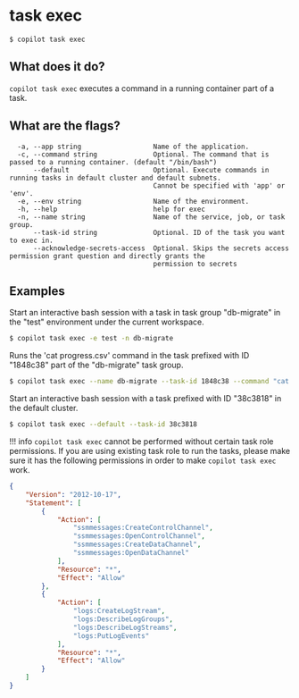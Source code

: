 # task exec
```
$ copilot task exec
```

## What does it do?
`copilot task exec` executes a command in a running container part of a task.

## What are the flags?
```
  -a, --app string                  Name of the application.
  -c, --command string              Optional. The command that is passed to a running container. (default "/bin/bash")
      --default                     Optional. Execute commands in running tasks in default cluster and default subnets.
                                    Cannot be specified with 'app' or 'env'.
  -e, --env string                  Name of the environment.
  -h, --help                        help for exec
  -n, --name string                 Name of the service, job, or task group.
      --task-id string              Optional. ID of the task you want to exec in.
      --acknowledge-secrets-access  Optional. Skips the secrets access permission grant question and directly grants the 
                                    permission to secrets
```

## Examples

Start an interactive bash session with a task in task group "db-migrate" in the "test" environment under the current workspace.

```bash
$ copilot task exec -e test -n db-migrate
```

Runs the 'cat progress.csv' command in the task prefixed with ID "1848c38" part of the "db-migrate" task group.

```bash
$ copilot task exec --name db-migrate --task-id 1848c38 --command "cat progress.csv"
```

Start an interactive bash session with a task prefixed with ID "38c3818" in the default cluster.

```bash
$ copilot task exec --default --task-id 38c3818
```

!!! info
    `copilot task exec` cannot be performed without certain task role permissions. If you are using existing task role to run the tasks, please make sure it has the following permissions in order to make `copilot task exec` work.
```json
{
    "Version": "2012-10-17",
    "Statement": [
        {
            "Action": [
                "ssmmessages:CreateControlChannel",
                "ssmmessages:OpenControlChannel",
                "ssmmessages:CreateDataChannel",
                "ssmmessages:OpenDataChannel"
            ],
            "Resource": "*",
            "Effect": "Allow"
        },
        {
            "Action": [
                "logs:CreateLogStream",
                "logs:DescribeLogGroups",
                "logs:DescribeLogStreams",
                "logs:PutLogEvents"
            ],
            "Resource": "*",
            "Effect": "Allow"
        }
    ]
}
```

